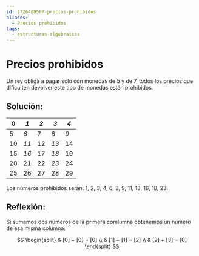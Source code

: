 ```yaml
---
id: 1726480587-precios-prohibidos
aliases:
  - Precios prohibidos
tags:
  - estructuras-algebraicas
---
```


# Precios prohibidos

Un rey obliga a pagar solo con monedas de 5 y de 7, todos los precios que dificulten devolver este tipo de monedas están prohibidos.

## Solución:

| 0 | *1* | *2* | *3* | *4* |
| --------------- | --------------- | --------------- | --------------- | --------------- |
| 5 | *6* | 7 | *8* | *9* |
| 10 | *11* | 12 | *13* | 14 |
| 15 | *16* | 17 | *18* | 19 |
| 20 | 21 | 22 | *23* | 24 |
| 25 | 26 | 27 | 28 | 29 |

Los números prohibidos serán: 1, 2, 3, 4, 6, 8, 9, 11, 13, 16, 18, 23.

## Reflexión:

Si sumamos dos números de la primera comlumna obtenemos un número de esa misma columna:

$$
\begin{split}
    & [0] + [0] = [0] \\
    & [1] + [1] = [2] \\
    & [2] + [3] = [0]
\end{split}
$$
